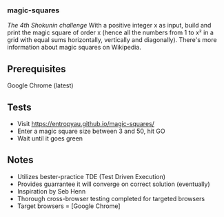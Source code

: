 
### magic-squares ###

*The 4th Shokunin challenge*
With a positive integer x as input, build and print the magic square of order x (hence all the numbers from 1 to x² in a grid with equal sums horizontally, vertically and diagonally).
There's more information about magic squares on Wikipedia.

## Prerequisites

Google Chrome (latest)

## Tests

* Visit https://entropyau.github.io/magic-squares/
* Enter a magic square size between 3 and 50, hit GO
* Wait until it goes green


## Notes

* Utilizes bester-practice TDE (Test Driven Execution)
* Provides guarrantee it will converge on correct solution (eventually)
* Inspiration by Seb Henn
* Thorough cross-browser testing completed for targeted browsers
* Target browsers = [Google Chrome]
